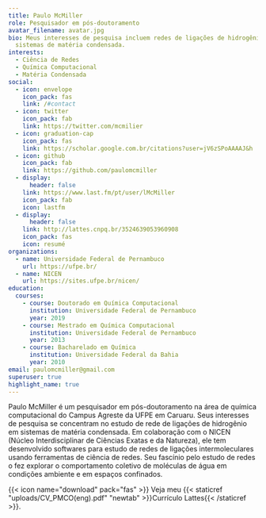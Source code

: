 ```yaml
---
title: Paulo McMiller
role: Pesquisador em pós-doutoramento
avatar_filename: avatar.jpg
bio: Meus interesses de pesquisa incluem redes de ligações de hidrogênio em
  sistemas de matéria condensada.
interests:
  - Ciência de Redes
  - Química Computacional
  - Matéria Condensada
social:
  - icon: envelope
    icon_pack: fas
    link: /#contact
  - icon: twitter
    icon_pack: fab
    link: https://twitter.com/mcmilier
  - icon: graduation-cap
    icon_pack: fas
    link: https://scholar.google.com.br/citations?user=jV6zSPoAAAAJ&h
  - icon: github
    icon_pack: fab
    link: https://github.com/paulomcmiller
  - display:
      header: false
    link: https://www.last.fm/pt/user/lMcMiller
    icon_pack: fab
    icon: lastfm
  - display:
      header: false
    link: http://lattes.cnpq.br/3524639053960908
    icon_pack: fas
    icon: resumé
organizations:
  - name: Universidade Federal de Pernambuco
    url: https://ufpe.br/
  - name: NICEN
    url: https://sites.ufpe.br/nicen/
education:
  courses:
    - course: Doutorado em Química Computacional
      institution: Universidade Federal de Pernambuco
      year: 2019
    - course: Mestrado em Química Computacional
      institution: Universidade Federal de Pernambuco
      year: 2013
    - course: Bacharelado em Química
      institution: Universidade Federal da Bahia
      year: 2010
email: paulomcmiller@gmail.com
superuser: true
highlight_name: true
---
```

Paulo McMiller é um pesquisador em pós-doutoramento na área de química computacional do Campus Agreste da UFPE em Caruaru. Seus interesses de pesquisa se concentram no estudo de rede de ligações de hidrogênio em sistemas de matéria condensada. Em colaboração com o NICEN (Núcleo Interdisciplinar de Ciências Exatas e da Natureza), ele tem desenvolvido softwares para estudo de redes de ligações intermoleculares usando ferramentas de ciência de redes. Seu fascínio pelo estudo de redes o fez explorar o comportamento coletivo de moléculas de água em condições ambiente e em espaços confinados.

{{< icon name="download" pack="fas" >}} Veja meu {{< staticref "uploads/CV_PMCO(eng).pdf" "newtab" >}}Currículo Lattes{{< /staticref >}}.
